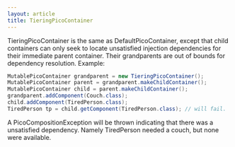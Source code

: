 ```yaml
---
layout: article
title: TieringPicoContainer
---
```


TieringPicoContainer is the same as DefaultPicoContainer, except that child containers can only seek to locate unsatisfied injection dependencies for their immediate parent container. Their grandparents are out of bounds for dependency resolution. Example:

```java
MutablePicoContainer grandparent = new TieringPicoContainer(); 
MutablePicoContainer parent = grandparent.makeChildContainer(); 
MutablePicoContainer child = parent.makeChildContainer(); 
grandparent.addComponent(Couch.class); 
child.addComponent(TiredPerson.class); 
TiredPerson tp = child.getComponent(TiredPerson.class); // will fail.
```

A PicoCompositionException will be thrown indicating that there was a unsatisfied dependency. Namely TiredPerson needed a couch, but none were available.
